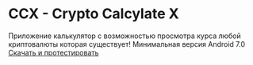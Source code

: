 <h1>CCX - Crypto Calcylate X</h1>
Приложение калькулятор с возможностью просмотра курса любой криптовалюты которая существует!
Минимальная версия Android 7.0
<a href="https://disk.yandex.ru/d/-GfIKi7aotcL3g">Скачать и протестировать</a>
